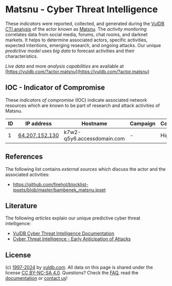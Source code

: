 # Matsnu - Cyber Threat Intelligence

These _indicators_ were reported, collected, and generated during the [VulDB CTI analysis](https://vuldb.com/?kb.cti) of the actor known as [Matsnu](https://vuldb.com/?actor.matsnu). The _activity monitoring_ correlates data from social media, forums, chat rooms, and darknet markets. It helps to determine associated actors, specific activities, expected intentions, emerging research, and ongoing attacks. Our unique _predictive model_ uses _big data_ to forecast activities and their characteristics.

_Live data_ and more _analysis capabilities_ are available at [https://vuldb.com/?actor.matsnu](https://vuldb.com/?actor.matsnu)

## IOC - Indicator of Compromise

These _indicators of compromise_ (IOC) indicate associated network resources which are known to be part of research and attack activities of Matsnu.

ID | IP address | Hostname | Campaign | Confidence
-- | ---------- | -------- | -------- | ----------
1 | [64.207.152.130](https://vuldb.com/?ip.64.207.152.130) | k7w2-q5y6.accessdomain.com | - | High

## References

The following list contains _external sources_ which discuss the actor and the associated activities:

* https://github.com/firehol/blocklist-ipsets/blob/master/bambenek_matsnu.ipset

## Literature

The following _articles_ explain our unique predictive cyber threat intelligence:

* [VulDB Cyber Threat Intelligence Documentation](https://vuldb.com/?kb.cti)
* [Cyber Threat Intelligence - Early Anticipation of Attacks](https://www.scip.ch/en/?labs.20201022)

## License

(c) [1997-2024](https://vuldb.com/?kb.changelog) by [vuldb.com](https://vuldb.com/?kb.about). All data on this page is shared under the license [CC BY-NC-SA 4.0](https://creativecommons.org/licenses/by-nc-sa/4.0/). Questions? Check the [FAQ](https://vuldb.com/?kb.faq), read the [documentation](https://vuldb.com/?kb) or [contact us](https://vuldb.com/?contact)!

